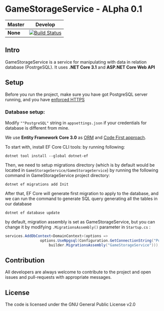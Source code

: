# GameStorageService - ALpha 0.1

| Master                                                                                                                          | Develop                                                                                                                          |
|---------------------------------------------------------------------------------------------------------------------------------|----------------------------------------------------------------------------------------------------------------------------------|
| **None** | [![Build Status](https://travis-ci.com/SkyMen-Lab/GameStorageService.svg?branch=develop)](https://travis-ci.com/SkyMen-Lab/GameStorageService) |


## Intro
GameStorageService is a service for manipulating with data in relation database (PostrgeSQL). It uses **.NET Core 3.1** and **ASP.NET Core Web API**

## Setup
Before you run the project, make sure you have got PostgreSQL server running, and you have [enforced HTTPS](https://docs.microsoft.com/en-us/aspnet/core/security/enforcing-ssl?view=aspnetcore-3.1&tabs=visual-studio)

### Database setup:
Modify `""PostgreSQL"` string in `appsettings.json` if your credentials for database is different from mine.

We use **Entity Framework Core 3.0** as [ORM](https://www.techopedia.com/definition/24200/object-relational-mapping--orm) and [Code First approach](https://entityframeworkcore.com/approach-code-first).

To start with, install EF Core CLI tools: by running following:
```
dotnet tool install --global dotnet-ef
```

Then, we need to setup migrations directory (which is by default would be located in `GameStorageService/GameStorageService`) by running the following command in GameStorageService project directory:
```
dotnet ef migrations add Init
```

After that, EF Core will generate first migration to apply to the database, and we can run the command to generate SQL query generating all the tables in our database
```
dotnet ef database update
```

by default, migration assembly is set as GameStorageService, but you can change it by modifying `.MigrationsAssembly()` parameter in `Startup.cs` : 
```cs
services.AddDbContext<DomainContext>(options =>
                options.UseNpgsql(Configuration.GetConnectionString("PostgreSQL"), builder => 
                    builder.MigrationsAssembly("GameStorageService")));
```
## Contribution
All developers are always welcome to contribute to the project and open issues and pull-requests with appropriate messages.

## License
The code is licensed under the GNU General Public License v2.0
